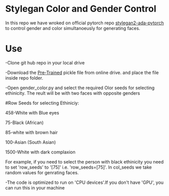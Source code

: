 # Stylegan Color and Gender Control
In  this repo we have wroked on official pytorch repo <a href="https://github.com/NVlabs/stylegan2-ada-pytorch.git" target="_blank">stylegan2-ada-pytorch</a> to control gender and color simultanoeusly for generating faces.
# Use
-Clone git hub repo in your local drive

-Download the <a href="https://nvlabs-fi-cdn.nvidia.com/stylegan2-ada-pytorch/pretrained/ffhq.pkl" target="_blank">Pre-Trained</a> pickle file from online drive. and place the file inside repo folder.

-Open gender_color.py and select the required Olor seeds for selecting ethinicity. The reult will be with two faces with opposite genders

#Row Seeds for selecting Ethiniciy:

458-White with Blue eyes

75-Black (African)

85-white with brown hair

100-Asian (South Asian)

1500-White with dark complaxion

For example, if you need to select the person with  black ethinicity you need to set 'row_seeds' to '[75]' i.e. 'row_seeds=[75]'. In col_seeds we take random values for genrating faces.

-The code is optimized to run on 'CPU devices'.If you don't have 'GPU', you can run this in your machine 
